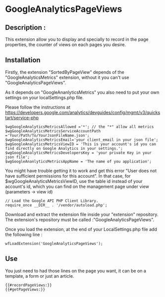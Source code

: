 # GoogleAnalyticsPageViews

## Description : 
This extension allow you to display and specially to record in the page properties, the counter of views on each pages you desire.

## Installation 
Firstly, the extension "SortedByPageView" depends of the "GoogleAnalyticsMetrics" extension, without it you can't use "GoogleAnalyticsPageViews".

As it depends on "GoogleAnanlyticsMetrics" you also need to put your own settings on your localSettings.php file. 

Please follow the instructions at https://developers.google.com/analytics/devguides/config/mgmt/v3/quickstart/service-php

	$wgGoogleAnalyticsMetricsAllowed ='*'; // the "*" allow all metrics 
	$wgGoogleAnalyticsMetricsServiceAccountPath ='Your/Path/To/YourJsonFileName.json';
	$wgGoogleAnalyticsMetricsEmail='your client_email in your json file';
	$wgGoogleAnalyticsMetricsViewID = 'This is your account's id you can find directly on Google Analytics in your settings.';
	$wgGoogleAnalyticsMetricsDevelopersKey = 'your private Key in your json file';
	$wgGoogleAnanlyticsMetricsAppName = 'The name of you application';

You might have trouble getting it to work and get this error "User does not have sufficient permissions for this account". In that case, for $wgGoogleAnalyticsMetricsViewID, use the table id instead of your account's id, which you can find on the management page under view (parameters -> view id)
	
	
	// Load the Google API PHP Client Library.
	require_once __DIR__ . '/vendor/autoload.php';
	
Download and extract the extension file inside your "extension" repository. The extension's repository must be called :"GoogleAnalyticsPageViews".

Once you load the extension, at the end of your LocalSettings.php file add the following line :

	wfLoadExtension('GoogleAnalyticsPageViews');

## Use

You just need to had those lines on the page you want, it can be on a template, a form or just an article. 

	{{#recordPageViews:}}
	{{#getPageViews:}}

